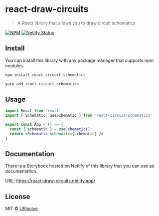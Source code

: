# react-draw-circuits

> A React library that allows you to draw circuit schematics

[![NPM](https://img.shields.io/npm/v/react-draw-circuits.svg)](https://www.npmjs.com/package/react-circuit-schematics)
[![Netlify Status](https://api.netlify.com/api/v1/badges/4b893982-6105-499c-971e-a42eb0797b37/deploy-status)](https://app.netlify.com/sites/react-draw-circuits/deploys)

## Install

You can install this library with any package manager that supports npm modules.

```bash
npm install react-circuit-schematics
```

```bash
yarn add react-circuit-schematics
```

## Usage

```jsx
import React from 'react'
import { Schematic, useSchematic } from 'react-circuit-schematics'

export const App = () => {
  const { schematic } = useSchematic()
  return <Schematic schematic={schematic} />
}
```

## Documentation

There is a Storybook hosted on Netlify of this library that you can use as documentation.

URL: https://react-draw-circuits.netlify.app/

## License

MIT © [URIsolve](https://urisolve.pt/app/)
